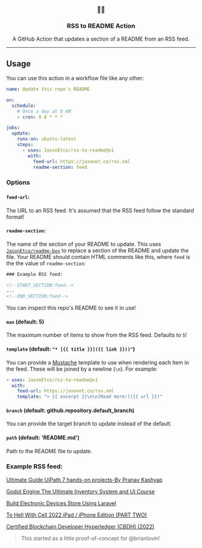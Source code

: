 <h3 align="center">📡📝</h3>
<h3 align="center">RSS to README Action</h3>
<p align="center">A GitHub Action that updates a section of a README from an RSS feed.</p>

---

## Usage

You can use this action in a workflow file like any other:

```yml
name: Update this repo's README

on:
  schedule:
    # Once a day at 8 AM
    - cron: 0 8 * * *

jobs:
  update:
    runs-on: ubuntu-latest
    steps:
      - uses: JasonEtco/rss-to-readme@v1
        with:
          feed-url: https://jasonet.co/rss.xml
          readme-section: feed
```

### Options

#### `feed-url`:

The URL to an RSS feed. It's assumed that the RSS feed follow the standard format!

#### `readme-section`:

The name of the section of your README to update. This uses [`JasonEtco/readme-box`](https://github.com/JasonEtco/readme-box) to replace a section of the README and update the file. Your README should contain HTML comments like this, where `feed` is the the value of `readme-section`:

```html
### Example RSS feed:

<!--START_SECTION:feed-->
...
<!--END_SECTION:feed-->
```

You can inspect this repo's README to see it in use!

#### `max` (default: 5)

The maximum number of items to show from the RSS feed. Defaults to `5`!

#### `template` (default: `"* [{{ title }}]({{ link }}))"`)

You can provide a [Mustache](https://github.com/janl/mustache.js) template to use when rendering each item in the feed. These will be joined by a newline (`\n`). For example:

```yaml
- uses: JasonEtco/rss-to-readme@v1
  with:
    feed-url: https://jasonet.co/rss.xml
    template: "> {{ excerpt }}\n\n[Read more!]({{ url }})"
```

#### `branch` (default: github.repository.default_branch)

You can provide the target branch to update instead of the default.

#### `path` (default: 'README.md')

Path to the README file to update.

### Example RSS feed:

<!--START_SECTION:example-->
> 

[Ultimate Guide UiPath 7 hands-on projects-By Pranav Kashyap](https:&#x2F;&#x2F;sanet.st&#x2F;blogs&#x2F;exclusivetutorials&#x2F;ultimate_guide_uipath_hands_on_projects_by_pranav_kashyap.4067084.html)
> 

[Godot Engine The Ultimate Inventory System and UI Course](https:&#x2F;&#x2F;sanet.st&#x2F;blogs&#x2F;exclusivetutorials&#x2F;godot_engine_the_ultimate_inventory_system_and_ui_course.4067076.html)
> 

[Build Electronic Devices Store Using Laravel](https:&#x2F;&#x2F;sanet.st&#x2F;blogs&#x2F;exclusivetutorials&#x2F;build_electronic_devices_store_using_laravel.4067073.html)
> 

[To Hell With Cell 2022 iPad &#x2F; iPhone Edition (PART TWO)](https:&#x2F;&#x2F;sanet.st&#x2F;blogs&#x2F;bonnytuts&#x2F;to_hell_with_cell_ipad_iphone_edition_part_two.4067047.html)
> 

[Certified Blockchain Developer Hyperledger (CBDH) (2022)](https:&#x2F;&#x2F;sanet.st&#x2F;blogs&#x2F;bonnytuts&#x2F;certified_blockchain_developer_hyperledger_cbdh.4067039.html)
<!--END_SECTION:example-->

> This started as a little proof-of-concept for @brianlovin!
